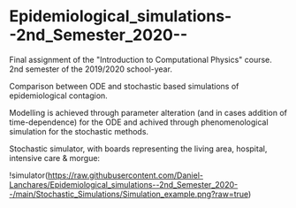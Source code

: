 # Epidemiological_simulations--2nd_Semester_2020--
Final assignment of the "Introduction to Computational Physics" course. 2nd semester of the 2019/2020 school-year.

Comparison between ODE and stochastic based simulations of epidemiological contagion.

Modelling is achieved through parameter alteration (and in cases addition of time-dependence) for the ODE and achived through phenomenological simulation for the stochastic methods.

Stochastic simulator, with boards representing the living area, hospital, intensive care & morgue:

!simulator(https://raw.githubusercontent.com/Daniel-Lanchares/Epidemiological_simulations--2nd_Semester_2020--/main/Stochastic_Simulations/Simulation_example.png?raw=true)
